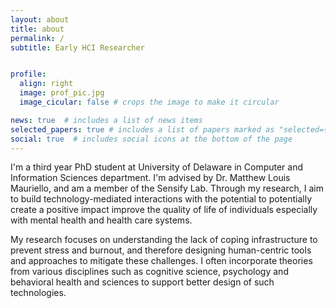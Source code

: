 ```yaml
---
layout: about
title: about
permalink: / 
subtitle: Early HCI Researcher


profile:
  align: right
  image: prof_pic.jpg
  image_cicular: false # crops the image to make it circular

news: true  # includes a list of news items
selected_papers: true # includes a list of papers marked as "selected={true}"
social: true  # includes social icons at the bottom of the page
---
```


I'm a third year PhD student at University of Delaware in Computer and Information Sciences department. I'm advised by
Dr. Matthew Louis Mauriello, and am a member of the Sensify Lab. Through my research, I aim to build technology-mediated interactions with the potential to potentially create a positive impact improve the quality of life  of individuals especially with mental health and health care systems.

My research focuses on understanding the lack of coping infrastructure to prevent stress and burnout, and therefore designing human-centric tools and approaches to mitigate these challenges. I often incorporate theories from various disciplines such as cognitive science, psychology and behavioral health and sciences to support better design of such technologies.
